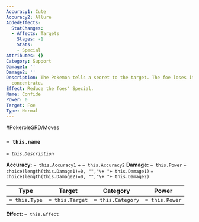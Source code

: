 ```yaml
---
Accuracy1: Cute
Accuracy2: Allure
AddedEffects:
  StatChanges:
  - Affects: Targets
    Stages: -1
    Stats:
    - Special
Attributes: {}
Category: Support
Damage1: ''
Damage2: ''
Description: The Pokemon tells a secret to the target. The foe loses its ability to
  concentrate.
Effect: Reduce the foes' Special.
Name: Confide
Power: 0
Target: Foe
Type: Normal
---
```


#PokeroleSRD/Moves

### `= this.name` 
*`= this.Description`*

**Accuracy:** `= this.Accuracy1` + `= this.Accuracy2`
**Damage:** `= this.Power` `= choice(length(this.Damage1)=0, "","\+ "+ this.Damage1)` `= choice(length(this.Damage2)=0, "","\+ "+ this.Damage2)`

| Type          | Target          | Category          | Power          |
| ------------- | --------------- | ----------------  | -------------- |
| `= this.Type` | `= this.Target` | `= this.Category` | `= this.Power` | 

**Effect:** `= this.Effect`
